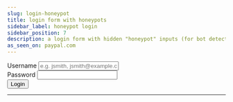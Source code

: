 ```yaml
---
slug: login-honeypot
title: login form with honeypots
sidebar_label: honeypot login
sidebar_position: 7
description: a login form with hidden "honeypot" inputs (for bot detection) that should remain empty - it will POST the input values on submit
as_seen_on: paypal.com
---
```


<div class="container margin-vert--xl">
  <div class="row">
    <div class="card col col--12 padding--md">
      <form
        class="card__body"
        method="POST"
        action="/login"
      >
        <div class="row margin-bottom--md">
          <label for="username" class="margin-right--sm">Username</label>
          <input
            type="text"
            id="username"
            name="username"
            placeholder="e.g. jsmith, jsmith@example.com"
            required
          />
        </div>
        <div class="inputs" style="display: none;">
          <input name="honeypotCode" type="text" autocomplete="off" placeholder="Enter code" />
          <input name="honeypotPassword" type="password" autocomplete="off" placeholder="Enter password" />
          <input name="honeypotEmail" type="text" autocomplete="off" placeholder="Enter email" />
        </div>
        <div class="row margin-bottom--md">
          <label for="password" class="margin-right--sm">Password</label>
          <input
            type="password"
            id="password"
            name="password"
            required
          />
        </div>
        <div class="row">
          <button type="submit" class="button button--primary">Login</button>
        </div>
      </form>
    </div>
  </div>
</div>
<hr/>
